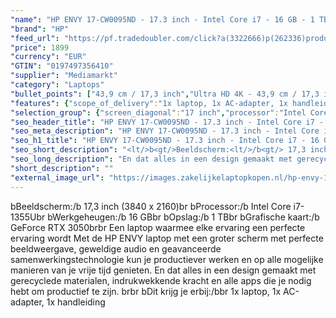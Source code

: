 ```yaml
---
"name": "HP ENVY 17-CW0095ND - 17.3 inch - Intel Core i7 - 16 GB - 1 TB"
"brand": "HP"
"feed_url": "https://pf.tradedoubler.com/click?a(3322666)p(262336)product(50617-1761697)ttid(3)url(https%3A%2F%2Fwww.mediamarkt.nl%2Fnl%2Fproduct%2F_hp-envy-17-cw0095nd-173-inch-intel-core-i7-16-gb-1-tb-1761697.html%3Futm_source%3Dtradedoubler%26utm_medium%3Daff-comparison%26utm_term%3D1761697)"
"price": 1899
"currency": "EUR"
"GTIN": "0197497356410"
"supplier": "Mediamarkt"
"category": "Laptops"
"bullet_points": ["43,9 cm / 17,3 inch","Ultra HD 4K - 43,9 cm / 17,3 inch","SSD , 1 TB , PCI Express","USB Type-C DisplayPort alternatieve modus, USB Power Delivery, USB Sleep-and-Charge, 3x USB 3.2 Gen 2 (3.1 Gen 2) Type-A, 1x HDMI, 2x Thunderbolt 4","Lithium polymer","39.60 cm x 1.96 cm x 25.86 cm / 2.49 kg"]
"features": {"scope_of_delivery":"1x laptop, 1x AC-adapter, 1x handleiding","product_width":"39,6 cm","product_introduction_date":"2023-04-28","additional_update_information":"Voor zover op de afbeeldingen apps worden getoond, geldt dat MediaMarkt niet kan garanderen dat de apps tijdens de volledige levensduur van het product goed zullen blijven functioneren. Dit hangt af van het beleid van de fabrikant.","depth":"25,86 cm","min_duration_supported_software_updates":"2 jaar","bluetooth":"Ja","product_depth":"25,86 cm","hard_disk_1":"SSD , 1 TB , PCI Express","panel_type":"IPS (In-Plane Switching)","total_storage_space_in_gb":"1 TB","touchscreen":"Nee","brightness":"400 cd/m²","resolution":"3840 x 2160","special_features":"Trusted Platform Module (TPM), Password bescherming: BIOSPower onUser, EPEAT Gold, ENERGY STAR","capacity_of_1_hard_disk":"1 TB","image_quality":"Ultra HD 4K","memory_speeds":"3200 MHz","screen_diagonal_inches":"17.3 inch","speakers":"Ja","convertibility":"Vast scherm","model_year":"2023","weight":"2,49 kg","shipping_costs":"0.00","memory_size":"16 GB","product_manufacturer":"HP","dedicated_graphics_memory":"4 GB","integrated_mike":"Nee","screen_diagonal_cm_inch":"43,9 cm / 17,3 inch","number_of_processor_cores":"10","processor_speed_with_turbo":"5.0 GHz","product_height":"1,96 cm","battery_capacity":"55 Wh","processor_brand":"Intel®","screen_diagonal_cm":"43,9 cm","delivery_time":"1","bluetooth_version":"5.3","color":"Zilver","image_ratio":"16:9","battery_type":"Lithium polymer","short_description":"17.3 inch 4K Ultra HD • Intel Core i7-1355U • 16 GB • 1 TB SSD • NVIDIA GeForce RTX 3050 (4 GB)","product_type":"Laptop","type_of_1_hard_disk":"SSD","ram_configuration":"2 x 8 GB","front_camera":"Ja","battery_life":"7.75 u","dimensions_weight":"39.60 cm x 1.96 cm x 25.86 cm / 2.49 kg","integrated_webcam":"Ja","update_policy":"Onbekend","wlan":"Ja","processor_model":"Core™ i7","processor":"Intel Core i7-1355U","ram_type":"DDR4","previous_price":"","warranty_note":"Geen aanvullende garantie-informatie","charge_time_from_manufacturer":"Snelle oplaadtijd (50%): 30 min","height":"1,96 cm","card_reader":"Ja","wlan_standards":"WiFi 6E (802.11AX)","manufacturer_supported_software_updates":"Ja","connections":"USB Type-C DisplayPort alternatieve modus, USB Power Delivery, USB Sleep-and-Charge, 3x USB 3.2 Gen 2 (3.1 Gen 2) Type-A, 1x HDMI, 2x Thunderbolt 4","total_storage_space":"1 TB"}
"selection_group": {"screen_diagonal":"17 inch","processor":"Intel Core i7","changed_price_past_3_days":false,"product_family":"Envy"}
"seo_header_title": "HP ENVY 17-CW0095ND - 17.3 inch - Intel Core i7 - 16 GB - 1 TB"
"seo_meta_description": "HP ENVY 17-CW0095ND - 17.3 inch - Intel Core i7 - 16 GB - 1 TB"
"seo_h1_title": "HP ENVY 17-CW0095ND - 17.3 inch - Intel Core i7 - 16 GB - 1 TB"
"seo_short_description": "<lt/>b<gt/>Beeldscherm:<lt/>/b<gt/> 17,3 inch (3840 x 2160)<lt/>br<gt/> <lt/>b<gt/>Processor:<lt/>/b<gt/> Intel Core i7-1355U<lt/>br<gt/> <lt/>b<gt/>Werkgeheugen:<lt/>/b<gt/> 16 GB<lt/>br<gt/> <lt/>b<gt/>Opslag:<lt/>/b<gt/> 1 TB<lt/>br<gt/> <lt/>b<gt/>Grafische kaart:<lt/>/b<gt/> GeForce RTX 3050<lt/>br<gt/><lt/>br<gt/> Een laptop waarmee elke ervaring een perfecte ervaring wordt Met de HP ENVY laptop met een groter scherm met perfecte beeldweergave, geweldige audio en geavanceerde samenwerkingstechnologie kun je productiever werken en op alle mogelijke manieren van je vrije tijd genieten."
"seo_long_description": "En dat alles in een design gemaakt met gerecyclede materialen, indrukwekkende kracht en alle apps die je nodig hebt om productief te zijn. <lt/>br<gt/><lt/>br<gt/> <lt/>b<gt/>Dit krijg je erbij:<lt/>/b<gt/><lt/>br<gt/> 1x laptop, 1x AC-adapter, 1x handleiding"
"short_description": ""
"external_image_url": "https://images.zakelijkelaptopkopen.nl/hp-envy-17-cw0095nd-173-inch-intel-core-i7-16-gb-1-tb-1761697.webp"
---
```


<lt/>b<gt/>Beeldscherm:<lt/>/b<gt/> 17,3 inch (3840 x 2160)<lt/>br<gt/> <lt/>b<gt/>Processor:<lt/>/b<gt/> Intel Core i7-1355U<lt/>br<gt/> <lt/>b<gt/>Werkgeheugen:<lt/>/b<gt/> 16 GB<lt/>br<gt/> <lt/>b<gt/>Opslag:<lt/>/b<gt/> 1 TB<lt/>br<gt/> <lt/>b<gt/>Grafische kaart:<lt/>/b<gt/> GeForce RTX 3050<lt/>br<gt/><lt/>br<gt/> Een laptop waarmee elke ervaring een perfecte ervaring wordt Met de HP ENVY laptop met een groter scherm met perfecte beeldweergave, geweldige audio en geavanceerde samenwerkingstechnologie kun je productiever werken en op alle mogelijke manieren van je vrije tijd genieten. En dat alles in een design gemaakt met gerecyclede materialen, indrukwekkende kracht en alle apps die je nodig hebt om productief te zijn. <lt/>br<gt/><lt/>br<gt/> <lt/>b<gt/>Dit krijg je erbij:<lt/>/b<gt/><lt/>br<gt/> 1x laptop, 1x AC-adapter, 1x handleiding